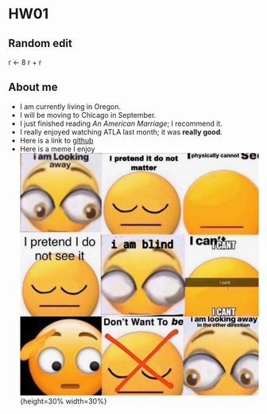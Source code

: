 # HW01
## Random edit
r <- 8
r + r

## About me

* I am currently living in Oregon.
* I will be moving to Chicago in September.
* I just finished reading *An American Marriage*; I recommend it.
* I really enjoyed watching ATLA last month; it was **really good**.
* Here is a link to [github](www.github.com)
* Here is a meme I enjoy ![meme](Image-1.jpeg){height=30% width=30%}